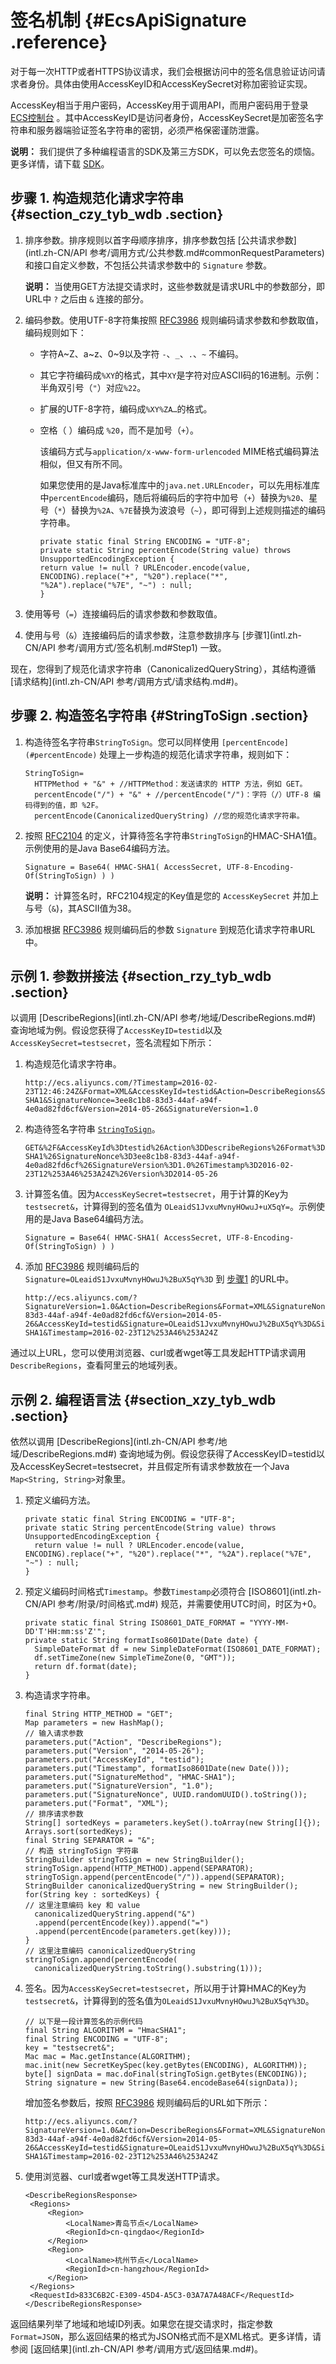 # 签名机制 {#EcsApiSignature .reference}

对于每一次HTTP或者HTTPS协议请求，我们会根据访问中的签名信息验证访问请求者身份。具体由使用AccessKeyID和AccessKeySecret对称加密验证实现。

AccessKey相当于用户密码，AccessKey用于调用API，而用户密码用于登录[ECS控制台](https://ecs.console.aliyun.com/) 。其中AccessKeyID是访问者身份，AccessKeySecret是加密签名字符串和服务器端验证签名字符串的密钥，必须严格保密谨防泄露。

**说明：** 我们提供了多种编程语言的SDK及第三方SDK，可以免去您签名的烦恼。更多详情，请下载 [SDK](https://github.com/aliyun)。

## 步骤 1. 构造规范化请求字符串 {#section_czy_tyb_wdb .section}

1.  排序参数。排序规则以首字母顺序排序，排序参数包括 [公共请求参数](intl.zh-CN/API 参考/调用方式/公共参数.md#commonRequestParameters) 和接口自定义参数，不包括公共请求参数中的 `Signature` 参数。

    **说明：** 当使用GET方法提交请求时，这些参数就是请求URL中的参数部分，即URL中 `?` 之后由 `&` 连接的部分。

2.  编码参数。使用UTF-8字符集按照 [RFC3986](http://tools.ietf.org/html/rfc3986) 规则编码请求参数和参数取值，编码规则如下：
    -   字符A~Z、a~z、0~9以及字符 `-`、`_`、`.`、`~` 不编码。

    -   其它字符编码成`%XY`的格式，其中`XY`是字符对应ASCII码的16进制。示例：半角双引号（`"`）对应`%22`。

    -   扩展的UTF-8字符，编码成`%XY%ZA…`的格式。

    -   空格（ ）编码成 `%20`，而不是加号（`+`）。

        该编码方式与`application/x-www-form-urlencoded` MIME格式编码算法相似，但又有所不同。

        如果您使用的是Java标准库中的`java.net.URLEncoder`，可以先用标准库中`percentEncode`编码，随后将编码后的字符中加号（`+`）替换为`%20`、星号（`*`）替换为`%2A`、`%7E`替换为波浪号（`~`），即可得到上述规则描述的编码字符串。

        ```
        private static final String ENCODING = "UTF-8";
        private static String percentEncode(String value) throws UnsupportedEncodingException {
        return value != null ? URLEncoder.encode(value, ENCODING).replace("+", "%20").replace("*", "%2A").replace("%7E", "~") : null;
        }
        ```

3.  使用等号（`=`）连接编码后的请求参数和参数取值。
4.  使用与号（`&`）连接编码后的请求参数，注意参数排序与 [步骤1](intl.zh-CN/API 参考/调用方式/签名机制.md#Step1) 一致。

现在，您得到了规范化请求字符串（CanonicalizedQueryString），其结构遵循 [请求结构](intl.zh-CN/API 参考/调用方式/请求结构.md#)。

## 步骤 2. 构造签名字符串 {#StringToSign .section}

1.  构造待签名字符串`StringToSign`。您可以同样使用 `[percentEncode](#percentEncode)` 处理上一步构造的规范化请求字符串，规则如下：

    ```
    StringToSign=
      HTTPMethod + "&" + //HTTPMethod：发送请求的 HTTP 方法，例如 GET。
      percentEncode("/") + "&" + //percentEncode("/")：字符（/）UTF-8 编码得到的值，即 %2F。
      percentEncode(CanonicalizedQueryString) //您的规范化请求字符串。
    ```

2.  按照 [RFC2104](http://www.ietf.org/rfc/rfc2104.txt) 的定义，计算待签名字符串`StringToSign`的HMAC-SHA1值。示例使用的是Java Base64编码方法。

    ```
    Signature = Base64( HMAC-SHA1( AccessSecret, UTF-8-Encoding-Of(StringToSign) ) )
    ```

    **说明：** 计算签名时，RFC2104规定的Key值是您的 `AccessKeySecret` 并加上与号（`&`\)，其ASCII值为38。

3.  添加根据 [RFC3986](http://tools.ietf.org/html/rfc3986) 规则编码后的参数 `Signature` 到规范化请求字符串URL中。

## 示例 1. 参数拼接法 {#section_rzy_tyb_wdb .section}

以调用 [DescribeRegions](intl.zh-CN/API 参考/地域/DescribeRegions.md#) 查询地域为例。假设您获得了`AccessKeyID=testid`以及`AccessKeySecret=testsecret`，签名流程如下所示：

1.  构造规范化请求字符串。

    ```
    http://ecs.aliyuncs.com/?Timestamp=2016-02-23T12:46:24Z&Format=XML&AccessKeyId=testid&Action=DescribeRegions&SignatureMethod=HMAC-SHA1&SignatureNonce=3ee8c1b8-83d3-44af-a94f-4e0ad82fd6cf&Version=2014-05-26&SignatureVersion=1.0
    ```

2.  构造待签名字符串 [`StringToSign`](#StringToSign)。

    ```
    GET&%2F&AccessKeyId%3Dtestid%26Action%3DDescribeRegions%26Format%3DXML%26SignatureMethod%3DHMAC-SHA1%26SignatureNonce%3D3ee8c1b8-83d3-44af-a94f-4e0ad82fd6cf%26SignatureVersion%3D1.0%26Timestamp%3D2016-02-23T12%253A46%253A24Z%26Version%3D2014-05-26
    ```

3.  计算签名值。因为`AccessKeySecret=testsecret`，用于计算的Key为`testsecret&`，计算得到的签名值为 `OLeaidS1JvxuMvnyHOwuJ+uX5qY=`。示例使用的是Java Base64编码方法。

    ```
    Signature = Base64( HMAC-SHA1( AccessSecret, UTF-8-Encoding-Of(StringToSign) ) )
    ```

4.  添加 [RFC3986](http://tools.ietf.org/html/rfc3986) 规则编码后的`Signature=OLeaidS1JvxuMvnyHOwuJ%2BuX5qY%3D` 到 [步骤1](#Step1) 的URL中。

    ```
    http://ecs.aliyuncs.com/?SignatureVersion=1.0&Action=DescribeRegions&Format=XML&SignatureNonce=3ee8c1b8-83d3-44af-a94f-4e0ad82fd6cf&Version=2014-05-26&AccessKeyId=testid&Signature=OLeaidS1JvxuMvnyHOwuJ%2BuX5qY%3D&SignatureMethod=HMAC-SHA1&Timestamp=2016-02-23T12%253A46%253A24Z
    ```


通过以上URL，您可以使用浏览器、curl或者wget等工具发起HTTP请求调用`DescribeRegions`，查看阿里云的地域列表。

## 示例 2. 编程语言法 {#section_xzy_tyb_wdb .section}

依然以调用 [DescribeRegions](intl.zh-CN/API 参考/地域/DescribeRegions.md#) 查询地域为例。假设您获得了AccessKeyID=testid以及AccessKeySecret=testsecret，并且假定所有请求参数放在一个Java `Map<String, String>`对象里。

1.  预定义编码方法。

    ```
    private static final String ENCODING = "UTF-8";
    private static String percentEncode(String value) throws UnsupportedEncodingException {
      return value != null ? URLEncoder.encode(value, ENCODING).replace("+", "%20").replace("*", "%2A").replace("%7E", "~") : null;
    }
    ```

2.  预定义编码时间格式`Timestamp`。参数`Timestamp`必须符合 [ISO8601](intl.zh-CN/API 参考/附录/时间格式.md#) 规范，并需要使用UTC时间，时区为+0。

    ```
    private static final String ISO8601_DATE_FORMAT = "YYYY-MM-DD'T'HH:mm:ss'Z'";
    private static String formatIso8601Date(Date date) {
      SimpleDateFormat df = new SimpleDateFormat(ISO8601_DATE_FORMAT);
      df.setTimeZone(new SimpleTimeZone(0, "GMT"));
      return df.format(date);
    }
    ```

3.  构造请求字符串。

    ```
    final String HTTP_METHOD = "GET";
    Map parameters = new HashMap();
    // 输入请求参数
    parameters.put("Action", "DescribeRegions");
    parameters.put("Version", "2014-05-26");
    parameters.put("AccessKeyId", "testid");
    parameters.put("Timestamp", formatIso8601Date(new Date()));
    parameters.put("SignatureMethod", "HMAC-SHA1");
    parameters.put("SignatureVersion", "1.0");
    parameters.put("SignatureNonce", UUID.randomUUID().toString());
    parameters.put("Format", "XML");
    // 排序请求参数
    String[] sortedKeys = parameters.keySet().toArray(new String[]{});
    Arrays.sort(sortedKeys);
    final String SEPARATOR = "&";
    // 构造 stringToSign 字符串
    StringBuilder stringToSign = new StringBuilder();
    stringToSign.append(HTTP_METHOD).append(SEPARATOR);
    stringToSign.append(percentEncode("/")).append(SEPARATOR);
    StringBuilder canonicalizedQueryString = new StringBuilder();
    for(String key : sortedKeys) {
    // 这里注意编码 key 和 value
      canonicalizedQueryString.append("&")
      .append(percentEncode(key)).append("=")
      .append(percentEncode(parameters.get(key)));
    }
    // 这里注意编码 canonicalizedQueryString
    stringToSign.append(percentEncode(
      canonicalizedQueryString.toString().substring(1)));
    ```

4.  签名。因为`AccessKeySecret=testsecret`，所以用于计算HMAC的Key为`testsecret&`，计算得到的签名值为`OLeaidS1JvxuMvnyHOwuJ%2BuX5qY%3D`。

    ```
    // 以下是一段计算签名的示例代码
    final String ALGORITHM = "HmacSHA1";
    final String ENCODING = "UTF-8";
    key = "testsecret&";
    Mac mac = Mac.getInstance(ALGORITHM);
    mac.init(new SecretKeySpec(key.getBytes(ENCODING), ALGORITHM));
    byte[] signData = mac.doFinal(stringToSign.getBytes(ENCODING));
    String signature = new String(Base64.encodeBase64(signData));
    ```

    增加签名参数后，按照 [RFC3986](http://tools.ietf.org/html/rfc3986) 规则编码后的URL如下所示：

    ```
    http://ecs.aliyuncs.com/?SignatureVersion=1.0&Action=DescribeRegions&Format=XML&SignatureNonce=3ee8c1b8-83d3-44af-a94f-4e0ad82fd6cf&Version=2014-05-26&AccessKeyId=testid&Signature=OLeaidS1JvxuMvnyHOwuJ%2BuX5qY%3D&SignatureMethod=HMAC-SHA1&Timestamp=2016-02-23T12%253A46%253A24Z
    ```

5.  使用浏览器、curl或者wget等工具发送HTTP请求。

    ```
    <DescribeRegionsResponse>
     <Regions>
         <Region>
             <LocalName>青岛节点</LocalName>
             <RegionId>cn-qingdao</RegionId>
         </Region>
         <Region>
             <LocalName>杭州节点</LocalName>
             <RegionId>cn-hangzhou</RegionId>
         </Region>
     </Regions>
     <RequestId>833C6B2C-E309-45D4-A5C3-03A7A7A48ACF</RequestId>
    </DescribeRegionsResponse>
    ```


返回结果列举了地域和地域ID列表。如果您在提交请求时，指定参数`Format=JSON`，那么返回结果的格式为JSON格式而不是XML格式。更多详情，请参阅 [返回结果](intl.zh-CN/API 参考/调用方式/返回结果.md#)。

